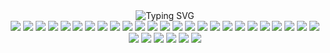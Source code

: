 <div align="center">
  <img src="https://readme-typing-svg.demolab.com?font=Source+Code+Pro&duration=3000&pause=1000&color=00BFFF&center=true&vCenter=true&width=450&lines=Tech+Stack" alt="Typing SVG" />
</div>

<div align="center">

<!-- Programming Languages -->
<img src="https://img.shields.io/badge/JavaScript-F7DF1E?style=for-the-badge&logo=javascript&logoColor=black" />
<img src="https://img.shields.io/badge/TypeScript-3178C6?style=for-the-badge&logo=typescript&logoColor=white" />
<img src="https://img.shields.io/badge/PHP-777BB4?style=for-the-badge&logo=php&logoColor=white" />
<img src="https://img.shields.io/badge/Python-3776AB?style=for-the-badge&logo=python&logoColor=white" />
<img src="https://img.shields.io/badge/Java-007396?style=for-the-badge&logo=java&logoColor=white" />
<img src="https://img.shields.io/badge/C-00599C?style=for-the-badge&logo=c&logoColor=white" />
<img src="https://img.shields.io/badge/Kotlin-7F52FF?style=for-the-badge&logo=kotlin&logoColor=white" />

<!-- Frameworks & Libraries -->
<img src="https://img.shields.io/badge/Laravel-FF2D20?style=for-the-badge&logo=laravel&logoColor=white" />
<img src="https://img.shields.io/badge/Vue.js-4FC08D?style=for-the-badge&logo=vuedotjs&logoColor=white" />
<img src="https://img.shields.io/badge/React-61DAFB?style=for-the-badge&logo=react&logoColor=black" />
<img src="https://img.shields.io/badge/Bootstrap-7952B3?style=for-the-badge&logo=bootstrap&logoColor=white" />
<img src="https://img.shields.io/badge/Tailwind_CSS-06B6D4?style=for-the-badge&logo=tailwindcss&logoColor=white" />

<!-- Web Essentials -->
<img src="https://img.shields.io/badge/HTML5-E34F26?style=for-the-badge&logo=html5&logoColor=white" />
<img src="https://img.shields.io/badge/CSS3-1572B6?style=for-the-badge&logo=css3&logoColor=white" />

<!-- Databases -->
<img src="https://img.shields.io/badge/MySQL-4479A1?style=for-the-badge&logo=mysql&logoColor=white" />
<img src="https://img.shields.io/badge/MariaDB-003545?style=for-the-badge&logo=mariadb&logoColor=white" />
<img src="https://img.shields.io/badge/MongoDB-47A248?style=for-the-badge&logo=mongodb&logoColor=white" />

<!-- DevOps & Tools -->
<img src="https://img.shields.io/badge/Apache-D22128?style=for-the-badge&logo=apache&logoColor=white" />
<img src="https://img.shields.io/badge/Linux-FCC624?style=for-the-badge&logo=linux&logoColor=black" />
<img src="https://img.shields.io/badge/Android-3DDC84?style=for-the-badge&logo=android&logoColor=white" />
<img src="https://img.shields.io/badge/Proxmox-E57000?style=for-the-badge&logo=proxmox&logoColor=white" />
<img src="https://img.shields.io/badge/Git-F05032?style=for-the-badge&logo=git&logoColor=white" />

<!-- Design -->
<img src="https://img.shields.io/badge/Adobe_Photoshop-31A8FF?style=for-the-badge&logo=adobephotoshop&logoColor=white" />
<img src="https://img.shields.io/badge/Figma-F24E1E?style=for-the-badge&logo=figma&logoColor=white" />

<!-- Frontend Tools -->
<img src="https://img.shields.io/badge/AJAX-000000?style=for-the-badge&logoColor=white" /> 
<img src="https://img.shields.io/badge/jQuery-0769AD?style=for-the-badge&logo=jquery&logoColor=white" /> 

<!-- Real-time / Broadcasting -->
<img src="https://img.shields.io/badge/Pusher-010101?style=for-the-badge&logo=pusher&logoColor=white" /> 
<img src="https://img.shields.io/badge/WebSocket-010101?style=for-the-badge&logoColor=white" />

<!-- Debugging -->
<img src="https://img.shields.io/badge/Postman-FF6C37?style=for-the-badge&logo=postman&logoColor=white" />

<!-- Server / Deployment -->
<img src="https://img.shields.io/badge/Nginx-009639?style=for-the-badge&logo=nginx&logoColor=white" />

<img src="https://img.shields.io/badge/Arduino-00979D?style=for-the-badge&logo=arduino&logoColor=white" />

</div>
